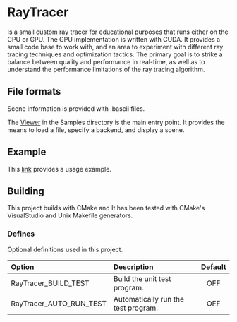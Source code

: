 # RayTracer

Is a small custom ray tracer for educational purposes that runs either on the CPU or GPU. The GPU implementation is written with CUDA. It provides a small code base to work with, and an area to experiment with different ray tracing techniques and optimization tactics. The primary goal is to strike a balance between quality and performance in real-time, as well as to understand the performance limitations of the ray tracing algorithm.


## File formats

Scene information is provided with .bascii files. 

The [Viewer](https://github.com/chcly/RayTracer/tree/master/Samples/Viewer) in the Samples directory is the main entry point. It provides the means to load a file, specify a backend, and display a scene. 

## Example

This [link](Extras/Example.md) provides a usage example.


## Building
This project builds with CMake and It has been tested with CMake's VisualStudio and Unix Makefile generators.   

### Defines 

Optional definitions used in this project.

| Option                  | Description                         | Default |
|:------------------------|:------------------------------------|:-------:|
| RayTracer_BUILD_TEST    | Build the unit test program.        |   OFF   |
| RayTracer_AUTO_RUN_TEST | Automatically run the test program. |   OFF   |

